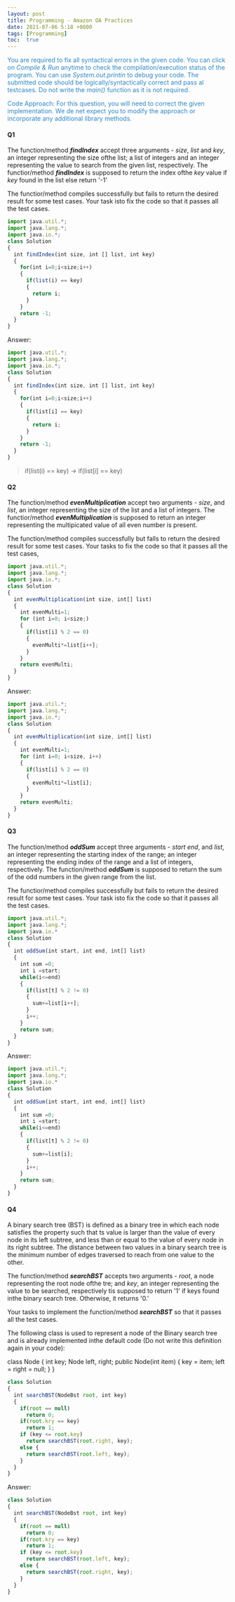 ```yaml
---
layout: post
title: Programming - Amazon OA Practices
date: 2021-07-06 5:18 +0800
tags: [Programming]
toc:  true
---
```


<!-- Global site tag (gtag.js) - Google Analytics -->
  <script async src="https://www.googletagmanager.com/gtag/js?id=G-TG0XJZG53F"></script>
  <script>
    window.dataLayer = window.dataLayer || [];
    function gtag(){dataLayer.push(arguments);}
    gtag('js', new Date());

    gtag('config', 'G-TG0XJZG53F');
  </script>

<font color= #2E86C1> You are required to fix all syntactical errors in the given code. You can click on *Compile & Run* anytime to check the compilation/execution status of the program. You can use *System.out.printin* to debug your code. The submitted code should be logically/syntactically correct and pass al testcases. Do not write the *main()* function as it is not required.

Code Approach: For this question, you will need to correct the given implementation. We de net expect you to modify the approach or incorporate any additional library methods. </font>

#### Q1
The function/method ***findIndex*** accept three arguments - *size*, *list* and *key*, an integer representing the size ofthe list; a list of integers and an integer representing the value to search from the given list, respectively. The functior/method ***findIndex*** is supposed to return the index ofthe *key* value if *key* found in the list else return '-1'

The functior/method compiles successfully but fails to return the desired result for some test cases. Your task isto fix the code so that it passes all the test cases.

```javascript
import java.util.*;
import java.lang.*;
import java.io.*;
class Solution
{
  int findIndex(int size, int [] list, int key)
  {
    for(int i=0;i<size;i++)
    {
      if(list(i) == key)
      {
        return i;
      }
    }
    return -1;
  }
}
```  

Answer:
```javascript
import java.util.*;
import java.lang.*;
import java.io.*;
class Solution
{
  int findIndex(int size, int [] list, int key)
  {
    for(int i=0;i<size;i++)
    {
      if(list[i] == key)
      {
        return i;
      }
    }
    return -1;
  }
}
```  

> if(list(i) == key) -> if(list[i] == key)

#### Q2
The function/method ***evenMultiplication*** accept two arguments - *size*, and *list*, an integer representing the size of the list and a list of integers. The functior/method ***evenMultiplication*** is supposed to return an integer representing the multipicated value of all even number is present.

The function/method compiles successfully but falls to return the desired result for some test cases. Your tasks to fix the code so that it passes all the test cases,

```javascript
import java.util.*;
import java.lang.*;
import java.io.*;
class Solution
{
  int evenMultiplication(int size, int[] list)
  {
    int evenMulti=1;
    for (int i=0; i<size;)
    {
      if(list[i] % 2 == 0)
      {
        evenMulti*=list[i++];
      }
    }
    return evenMulti;
  }
}
```  

Answer:
```javascript
import java.util.*;
import java.lang.*;
import java.io.*;
class Solution
{
  int evenMultiplication(int size, int[] list)
  {
    int evenMulti=1;
    for (int i=0; i<size, i++)
    {
      if(list[i] % 2 == 0)
      {
        evenMulti*=list[i];
      }
    }
    return evenMulti;
  }
}
```

#### Q3
The function/method ***oddSum*** accept three arguments - *start* *end*, and *list*, an integer representing the starting index of the range; an integer representing the ending index of the range and a list of integers, respectively. The function/method ***oddSum*** is supposed to return the sum of the odd numbers in the given range from the list.

The functior/method compiles successfully but fails to return the desired result for some test cases. Your task isto fix the code so that it passes all the test cases.

```javascript
import java.util.*;
import java.lang.*;
import java.io.*
class Solution
{
  int oddSum(int start, int end, int[] list)
  {
    int sum =0;
    int i =start;
    while(i<=end)
    {
      if(list[t] % 2 != 0)
      {
        sum+=list[i++];
      }
      i++;
    }
    return sum;
  }
}
```

Answer:
```javascript
import java.util.*;
import java.lang.*;
import java.io.*
class Solution
{
  int oddSum(int start, int end, int[] list)
  {
    int sum =0;
    int i =start;
    while(i<=end)
    {
      if(list[t] % 2 != 0)
      {
        sum+=list[i];
      }
      i++;
    }
    return sum;
  }
}
```


#### Q4
A binary search tree (BST) is defined as a binary tree in which each node satisfies the property such that ts value is larger than the value of every node in its left subtree, and less than or equal to the value of every node in its right subtree. The distance between two values in a binary search tree is the minimum number of edges traversed to reach from one value to the other.

The function/method ***searchBST*** accepts two arguments - *root*, a node representing the root node ofthe tre; and *key*, an integer representing the value to be searched, respectively tis supposed to return '1' if keys found inthe binary search tree. Otherwise, it returns '0.'

Your tasks to implement the function/method ***searchBST*** so that it passes all the test cases.

The following class is used to represent a node of the Binary search tree and is already implemented inthe default code (Do not write this definition again in your code):

class Node
{
  int key;
  Node left, right;
  public Node(int item)
  {
    key = item;
    left = right = null;
  }
}

```javascript
class Solution
{
  int searchBST(NodeBst root, int key)
  {
    if(root == null)
      return 0;
    if(root.kry == key)
      return 1;
    if (key <= root.key)
      return searchBST(root.right, key);
    else {
      return searchBST(root.left, key);
    }
  }
}
```

Answer:
```javascript
class Solution
{
  int searchBST(NodeBst root, int key)
  {
    if(root == null)
      return 0;
    if(root.kry == key)
      return 1;
    if (key <= root.key)
      return searchBST(root.left, key);
    else {
      return searchBST(root.right, key);
    }
  }
}
```









